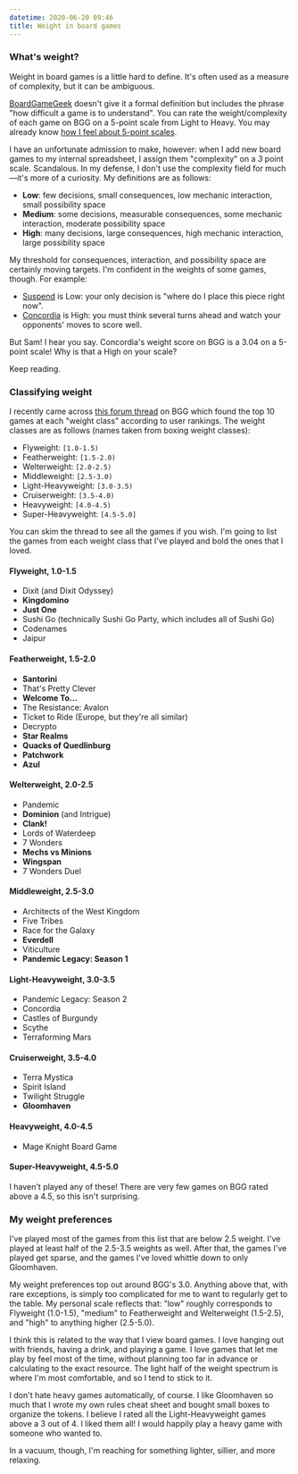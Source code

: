 ```yaml
---
datetime: 2020-06-20 09:46
title: Weight in board games
---
```


### What's weight?

Weight in board games is a little hard to define. It's often used as a measure of complexity, but it can be ambiguous.

[BoardGameGeek](https://boardgamegeek.com/wiki/page/Weight) doesn't give it a formal definition but includes the phrase "how difficult a game is to understand". You can rate the weight/complexity of each game on BGG on a 5-point scale from Light to Heavy. You may already know [how I feel about 5-point scales](board-game-rankings).

I have an unfortunate admission to make, however: when I add new board games to my internal spreadsheet, I assign them "complexity" on a _3_ point scale. Scandalous. In my defense, I don't use the complexity field for much&mdash;it's more of a curiosity. My definitions are as follows:

- __Low__: few decisions, small consequences, low mechanic interaction, small possibility space
- __Medium__: some decisions, measurable consequences, some mechanic interaction, moderate possibility space
- __High__: many decisions, large consequences, high mechanic interaction, large possibility space

My threshold for consequences, interaction, and possibility space are certainly moving targets. I'm confident in the weights of some games, though. For example:

- [Suspend](https://boardgamegeek.com/boardgame/127784/suspend) is Low: your only decision is "where do I place this piece right now".
- [Concordia](https://boardgamegeek.com/boardgame/124361/concordia) is High: you must think several turns ahead and watch your opponents' moves to score well.

But Sam! I hear you say. Concordia's weight score on BGG is a 3.04 on a 5-point scale! Why is that a High on your scale?

Keep reading.

### Classifying weight

I recently came across [this forum thread](https://boardgamegeek.com/geeklist/273900/top-games-weight-based-rank/page/1) on BGG which found the top 10 games at each "weight class" according to user rankings. The weight classes are as follows (names taken from boxing weight classes):

- Flyweight: `[1.0-1.5)`
- Featherweight: `[1.5-2.0)`
- Welterweight: `[2.0-2.5)`
- Middleweight: `[2.5-3.0)`
- Light-Heavyweight: `[3.0-3.5)`
- Cruiserweight: `[3.5-4.0)`
- Heavyweight: `[4.0-4.5)`
- Super-Heavyweight: `[4.5-5.0]`

You can skim the thread to see all the games if you wish. I'm going to list the games from each weight class that I've played and bold the ones that I loved.

#### Flyweight, 1.0-1.5

- Dixit (and Dixit Odyssey)
- __Kingdomino__
- __Just One__
- Sushi Go (technically Sushi Go Party, which includes all of Sushi Go)
- Codenames
- Jaipur

#### Featherweight, 1.5-2.0

- __Santorini__
- That's Pretty Clever
- __Welcome To...__
- The Resistance: Avalon
- Ticket to Ride (Europe, but they're all similar)
- Decrypto
- __Star Realms__
- __Quacks of Quedlinburg__
- __Patchwork__
- __Azul__

#### Welterweight, 2.0-2.5

- Pandemic
- __Dominion__ (and Intrigue)
- __Clank!__
- Lords of Waterdeep
- 7 Wonders
- __Mechs vs Minions__
- __Wingspan__
- 7 Wonders Duel

#### Middleweight, 2.5-3.0

- Architects of the West Kingdom
- Five Tribes
- Race for the Galaxy
- __Everdell__
- Viticulture
- __Pandemic Legacy: Season 1__

#### Light-Heavyweight, 3.0-3.5

- Pandemic Legacy: Season 2
- Concordia
- Castles of Burgundy
- Scythe
- Terraforming Mars

#### Cruiserweight, 3.5-4.0

- Terra Mystica
- Spirit Island
- Twilight Struggle
- __Gloomhaven__

#### Heavyweight, 4.0-4.5

- Mage Knight Board Game

#### Super-Heavyweight, 4.5-5.0

I haven't played any of these! There are very few games on BGG rated above a 4.5, so this isn't surprising.

### My weight preferences

I've played most of the games from this list that are below 2.5 weight. I've played at least half of the 2.5-3.5 weights as well. After that, the games I've played get sparse, and the games I've loved whittle down to only Gloomhaven.

My weight preferences top out around BGG's 3.0. Anything above that, with rare exceptions, is simply too complicated for me to want to regularly get to the table. My personal scale reflects that: "low" roughly corresponds to Flyweight (1.0-1.5), "medium" to Featherweight and Welterweight (1.5-2.5), and "high" to anything higher (2.5-5.0).

I think this is related to the way that I view board games. I love hanging out with friends, having a drink, and playing a game. I love games that let me play by feel most of the time, without planning too far in advance or calculating to the exact resource. The light half of the weight spectrum is where I'm most comfortable, and so I tend to stick to it.

I don't hate heavy games automatically, of course. I like Gloomhaven so much that I wrote my own rules cheat sheet and bought small boxes to organize the tokens. I believe I rated all the Light-Heavyweight games above a 3 out of 4. I liked them all! I would happily play a heavy game with someone who wanted to.

In a vacuum, though, I'm reaching for something lighter, sillier, and more relaxing. 
